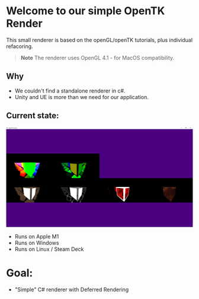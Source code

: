 # Welcome to our simple OpenTK Render

This small renderer is based on the openGL/openTK tutorials, plus individual refacoring. 
> **Note** The renderer uses OpenGL 4.1 - for MacOS compatibility. 

## Why

- We couldn't find a standalone renderer in c#.
- Unity and UE is more than we need for our application.

## Current state:
![Screenshot](screenshot.png)

- Runs on Apple M1
- Runs on Windows
- Runs on Linux / Steam Deck

# Goal:
- "Simple" C# renderer with Deferred Rendering
